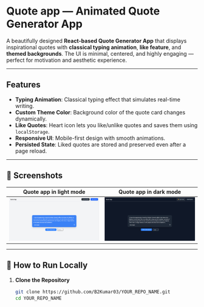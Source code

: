 #  Quote app — Animated Quote Generator App

A beautifully designed **React-based Quote Generator App** that displays inspirational quotes with **classical typing animation**, **like feature**, and **themed backgrounds**. The UI is minimal, centered, and highly engaging — perfect for motivation and aesthetic experience.

---

##  Features

-  **Typing Animation**: Classical typing effect that simulates real-time writing.
-  **Custom Theme Color**: Background color of the quote card changes dynamically.
-  **Like Quotes**: Heart icon lets you like/unlike quotes and saves them using `localStorage`.
-  **Responsive UI**: Mobile-first design with smooth animations.
-  **Persisted State**: Liked quotes are stored and preserved even after a page reload.

---

## 📸 Screenshots

| Quote app in light mode | Quote app in dark mode|
|------------------------------|---------------------|
| ![Typing Animation](https://github.com/B2Kumar03/project_Image/blob/main/Screenshot%202025-05-29%20172302.png?raw=true) | ![Like Feature](https://github.com/B2Kumar03/project_Image/blob/main/Screenshot%202025-05-29%20172239.png?raw=true) |

---

## 🚀 How to Run Locally

1. **Clone the Repository**
   ```bash
   git clone https://github.com/B2Kumar03/YOUR_REPO_NAME.git
   cd YOUR_REPO_NAME

